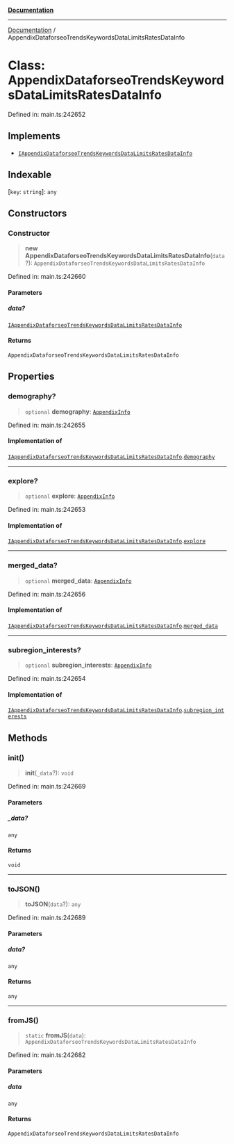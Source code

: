 [**Documentation**](../README.md)

***

[Documentation](../README.md) / AppendixDataforseoTrendsKeywordsDataLimitsRatesDataInfo

# Class: AppendixDataforseoTrendsKeywordsDataLimitsRatesDataInfo

Defined in: main.ts:242652

## Implements

- [`IAppendixDataforseoTrendsKeywordsDataLimitsRatesDataInfo`](../interfaces/IAppendixDataforseoTrendsKeywordsDataLimitsRatesDataInfo.md)

## Indexable

\[`key`: `string`\]: `any`

## Constructors

### Constructor

> **new AppendixDataforseoTrendsKeywordsDataLimitsRatesDataInfo**(`data`?): `AppendixDataforseoTrendsKeywordsDataLimitsRatesDataInfo`

Defined in: main.ts:242660

#### Parameters

##### data?

[`IAppendixDataforseoTrendsKeywordsDataLimitsRatesDataInfo`](../interfaces/IAppendixDataforseoTrendsKeywordsDataLimitsRatesDataInfo.md)

#### Returns

`AppendixDataforseoTrendsKeywordsDataLimitsRatesDataInfo`

## Properties

### demography?

> `optional` **demography**: [`AppendixInfo`](AppendixInfo.md)

Defined in: main.ts:242655

#### Implementation of

[`IAppendixDataforseoTrendsKeywordsDataLimitsRatesDataInfo`](../interfaces/IAppendixDataforseoTrendsKeywordsDataLimitsRatesDataInfo.md).[`demography`](../interfaces/IAppendixDataforseoTrendsKeywordsDataLimitsRatesDataInfo.md#demography)

***

### explore?

> `optional` **explore**: [`AppendixInfo`](AppendixInfo.md)

Defined in: main.ts:242653

#### Implementation of

[`IAppendixDataforseoTrendsKeywordsDataLimitsRatesDataInfo`](../interfaces/IAppendixDataforseoTrendsKeywordsDataLimitsRatesDataInfo.md).[`explore`](../interfaces/IAppendixDataforseoTrendsKeywordsDataLimitsRatesDataInfo.md#explore)

***

### merged\_data?

> `optional` **merged\_data**: [`AppendixInfo`](AppendixInfo.md)

Defined in: main.ts:242656

#### Implementation of

[`IAppendixDataforseoTrendsKeywordsDataLimitsRatesDataInfo`](../interfaces/IAppendixDataforseoTrendsKeywordsDataLimitsRatesDataInfo.md).[`merged_data`](../interfaces/IAppendixDataforseoTrendsKeywordsDataLimitsRatesDataInfo.md#merged_data)

***

### subregion\_interests?

> `optional` **subregion\_interests**: [`AppendixInfo`](AppendixInfo.md)

Defined in: main.ts:242654

#### Implementation of

[`IAppendixDataforseoTrendsKeywordsDataLimitsRatesDataInfo`](../interfaces/IAppendixDataforseoTrendsKeywordsDataLimitsRatesDataInfo.md).[`subregion_interests`](../interfaces/IAppendixDataforseoTrendsKeywordsDataLimitsRatesDataInfo.md#subregion_interests)

## Methods

### init()

> **init**(`_data`?): `void`

Defined in: main.ts:242669

#### Parameters

##### \_data?

`any`

#### Returns

`void`

***

### toJSON()

> **toJSON**(`data`?): `any`

Defined in: main.ts:242689

#### Parameters

##### data?

`any`

#### Returns

`any`

***

### fromJS()

> `static` **fromJS**(`data`): `AppendixDataforseoTrendsKeywordsDataLimitsRatesDataInfo`

Defined in: main.ts:242682

#### Parameters

##### data

`any`

#### Returns

`AppendixDataforseoTrendsKeywordsDataLimitsRatesDataInfo`
